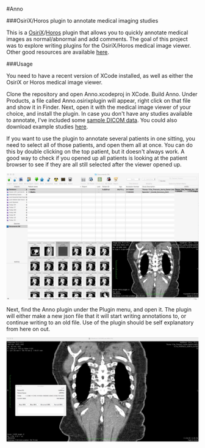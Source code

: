 #Anno

###OsiriX/Horos plugin to annotate medical imaging studies

This is a [OsiriX](https://github.com/pixmeo)/[Horos](https://github.com/horosproject) plugin that allows you to quickly annotate medical images as normal/abnormal and add comments. The goal of this project was to explore writing plugins for the OsiriX/Horos medical image viewer. Other good resources are available [here](https://osirixpluginbasics.wordpress.com/).

###Usage

You need to have a recent version of XCode installed, as well as either the OsiriX or Horos medical image viewer.

Clone the repository and open Anno.xcodeproj in XCode. Build Anno. Under Products, a file called Anno.osirixplugin will appear, right click on that file and show it in Finder. Next, open it with the medical image viewer of your choice, and install the plugin. In case you don't have any studies available to annotate, I've included some [sample DICOM data](sample_data). You could also download example studies [here](http://www.osirix-viewer.com/datasets/).

If you want to use the plugin to annotate several patients in one sitting, you need to select all of those patients, and open them all at once. You can do this by double clicking on the top patient, but it doesn't always work. A good way to check if you opened up all patients is looking at the patient browser to see if they are all still selected after the viewer opened up.

![browserController](screengrabs/browserController.jpg "Both Artifix and Obelix must be selected")

Next, find the Anno plugin under the Plugin menu, and open it. The plugin will either make a new json file that it will start writing annotations to, or continue writing to an old file.
Use of the plugin should be self explanatory from here on out.

![viewerController](screengrabs/viewerController.jpg "Have fun annotating!")

